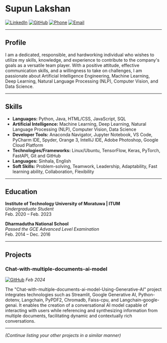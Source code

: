 # Supun Lakshan

[![LinkedIn](https://img.shields.io/badge/LinkedIn-supun--lakshan-blue)](https://www.linkedin.com/in/supun-lakshan-331537200/)
[![GitHub](https://img.shields.io/badge/GitHub-supunlakshan100-black)](https://github.com/supunlakshan100)
[![Phone](https://img.shields.io/badge/Phone-077%200891666-blue)](tel:+0770891666)
[![Email](https://img.shields.io/badge/Email-lakshans793%40gmail.com-blue)](mailto:lakshans793@gmail.com)

---

## Profile

I am a dedicated, responsible, and hardworking individual who wishes to utilize my skills, knowledge, and experience to contribute to the company's goals as a versatile team player. With a positive attitude, effective communication skills, and a willingness to take on challenges, I am passionate about Artificial Intelligence Engineering, Machine Learning, Deep Learning, Natural Language Processing (NLP), Computer Vision, and Data Science.

---

## Skills

- **Languages:** Python, Java, HTML/CSS, JavaScript, SQL
- **Artificial Intelligence:** Machine Learning, Deep Learning, Natural Language Processing (NLP), Computer Vision, Data Science
- **Developer Tools:** Anaconda Navigator, Jupyter Notebook, VS Code, PyCharm IDE, Spyder, Orange 3, IntelliJ IDE, Adobe Photoshop, Google Cloud Platform
- **Technologies/Frameworks:** Linux/Ubuntu, TensorFlow, Keras, PyTorch, FastAPI, Git and GitHub
- **Languages:** Sinhala, English
- **Soft Skills:** Problem-solving, Teamwork, Leadership, Adaptability, Fast learning ability, Collaboration, Flexibility

---

## Education

**Institute of Technology University of Moratuwa | ITUM**  
*Undergraduate Student*  
Feb. 2020 – Feb. 2023

**Dharmadutha National School**  
*Passed the GCE Advanced Level Examination*  
Feb. 2014 – Dec. 2016

---

## Projects

### Chat-with-multiple-documents-ai-model
[![GitHub](https://img.shields.io/badge/GitHub-Chat--with--multiple--documents--ai--model--Using--Generative--AI-red)](https://github.com/supunlakshan100/Chat-multiple-documents-ai-model-Using-Generative-AI)
*Feb 2024*

The "Chat-with-multiple-documents-ai-model-Using-Generative-AI" project integrates technologies such as Streamlit, Google Generative AI, Python-dotenv, Langchain, PyPDF2, Chromadb, Faiss-cpu, and Langchain-google-genai. It enables the creation of a conversational AI model capable of interacting with users while referencing and synthesizing information from multiple documents, facilitating dynamic and contextually rich conversations.

---

*(Continue listing your other projects in a similar manner)*
